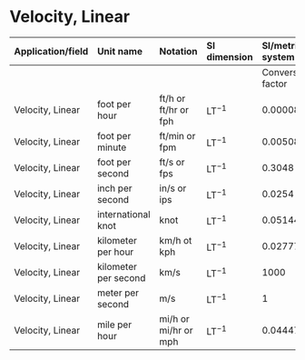 # Velocity, Linear

| Application/field | Unit name | Notation | SI dimension | SI/metric system |  | English/US system |  |
| :--- | :--- | :--- | :--- | :--- | :--- | :--- | :--- |
|  |  |  |  | Conversion factor | Unit | Conversion factor | Unit |
| Velocity, Linear | foot per hour | ft/h or ft/hr or fph | $\mathrm{LT}^{-1}$ | 0.000084667 | $\mathrm{m} / \mathrm{s}$ | 0.00027778 | $\mathrm{ft} / \mathrm{s}$ |
| Velocity, Linear | foot per minute | ft/min or fpm | $\mathrm{LT}^{-1}$ | 0.00508 | $\mathrm{m} / \mathrm{s}$ | 0.016667 | $\mathrm{ft} / \mathrm{s}$ |
| Velocity, Linear | foot per second | ft/s or fps | $\mathrm{LT}^{-1}$ | 0.3048 | $\mathrm{m} / \mathrm{s}$ | 1.0000 | $\mathrm{ft} / \mathrm{s}$ |
| Velocity, Linear | inch per second | in/s or ips | $\mathrm{LT}^{-1}$ | 0.0254 | $\mathrm{m} / \mathrm{s}$ | 0.083333 | $\mathrm{ft} / \mathrm{s}$ |
| Velocity, Linear | international knot | knot | $\mathrm{LT}^{-1}$ | 0.0514444 | $\mathrm{m} / \mathrm{s}$ | 0.16878 | $\mathrm{ft} / \mathrm{s}$ |
| Velocity, Linear | kilometer per hour | km/h ot kph | $\mathrm{LT}^{-1}$ | 0.027778 | $\mathrm{m} / \mathrm{s}$ | 0.091135 | $\mathrm{ft} / \mathrm{s}$ |
| Velocity, Linear | kilometer per second | km/s | $\mathrm{LT}^{-1}$ | 1000 | $\mathrm{m} / \mathrm{s}$ | 3280.8 | $\mathrm{ft} / \mathrm{s}$ |
| Velocity, Linear | meter per second | $\mathrm{m} / \mathrm{s}$ | $\mathrm{LT}^{-1}$ | 1 | $\mathrm{m} / \mathrm{s}$ | 3.2808 | $\mathrm{ft} / \mathrm{s}$ |
| Velocity, Linear | mile per hour | $\mathrm{mi} / \mathrm{h}$ or $\mathrm{mi} / \mathrm{hr}$ or mph | $\mathrm{LT}^{-1}$ | 0.0444704 | $\mathrm{m} / \mathrm{s}$ | 0.14590 | ft/s |
